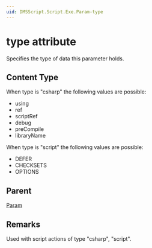 ```yaml
---
uid: DMSScript.Script.Exe.Param-type
---
```


# type attribute

Specifies the type of data this parameter holds.

## Content Type

When type is "csharp" the following values are possible:

- using
- ref
- scriptRef
- debug
- preCompile
- libraryName

When type is "script" the following values are possible:

- DEFER
- CHECKSETS
- OPTIONS

## Parent

[Param](xref:DMSScript.Script.Exe.Param)

## Remarks

Used with script actions of type "csharp", "script".
